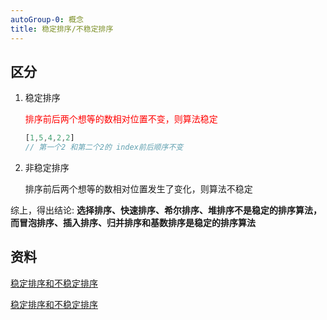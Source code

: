```yaml
---
autoGroup-0: 概念
title: 稳定排序/不稳定排序
---
```


## 区分
1. 稳定排序
    
    <span style="color: red">排序前后两个想等的数相对位置不变，则算法稳定</span>
    ```js
    [1,5,4,2,2]
    // 第一个2 和第二个2的 index前后顺序不变
    ```

2. 非稳定排序

    排序前后两个想等的数相对位置发生了变化，则算法不稳定

综上，得出结论: **选择排序、快速排序、希尔排序、堆排序不是稳定的排序算法，而冒泡排序、插入排序、归并排序和基数排序是稳定的排序算法**

## 资料
[稳定排序和不稳定排序](https://www.cnblogs.com/codingmylife/archive/2012/10/21/2732980.html)

[稳定排序和不稳定排序](https://blog.csdn.net/qq_39657909/article/details/86601754)

